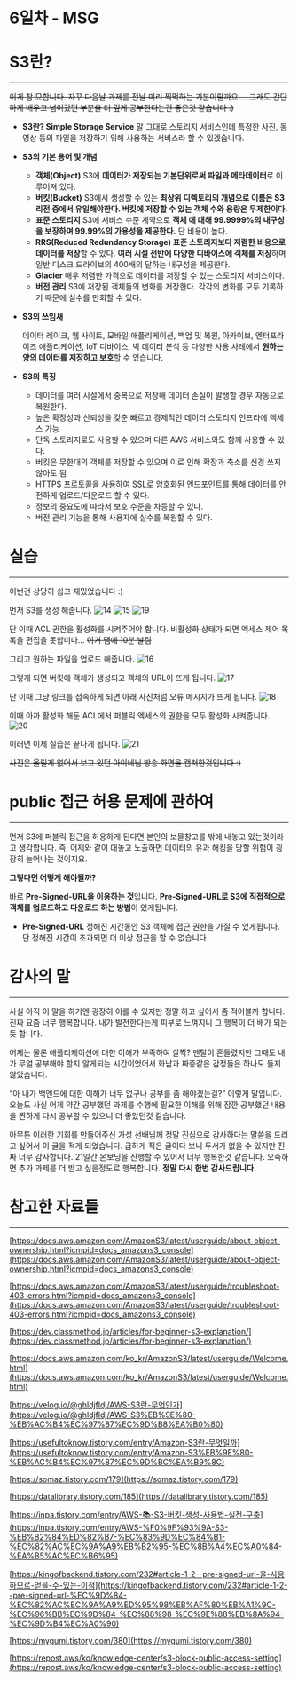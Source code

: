 # 6일차 - MSG

# S3란?

---

~~이게 참 묘합니다. 자꾸 다음날 과제를 전날 미리 찍먹하는 기분이랄까요….
그래도 간단하게 배우고 넘어갔던 부분을 더 깊게 공부한다는건 좋은것 같습니다 :)~~

- **S3란?
Simple Storage Service**
말 그대로 스토리지 서비스인데 특정한 사진, 동영상 등의 파일을 저장하기 위해 사용하는
서비스라 할 수 있겠습니다.
- **S3의 기본 용어 및 개념**
    - **객체(Object)**
    S3에 **데이터가 저장되는 기본단위로써 파일과 메타데이터**로 이루어져 있다.
    - **버킷(Bucket)**
    S3에서 생성할 수 있는 **최상위 디렉토리의 개념으로 이름은 S3 리전 중에서 유일해야한다.
    버킷에 저장할 수 있는 객체 수와 용량은 무제한이다.**
    - **표준 스토리지**
    S3에 서비스 수준 계약으로 **객체 에 대해 99.9999%의 내구성을 보장하며 99.99%의 가용성을 제공한다.** 단 비용이 높다.
    - **RRS(Reduced Redundancy Storage)
    표준 스토리지보다 저렴한 비용으로 데이터를 저장**할 수 있다.
    **여러 시설 전반에 다양한 디바이스에 객체를 저장**하며 일반 디스크 드라이브의 400배의 달하는 내구성을 제공한다.
    - **Glacier**
    매우 저렴한 가격으로 데이터를 저장할 수 있는 스토리지 서비스이다.
    - **버전 관리**
    S3에 저장된 객체들의 변화를 저장한다.
    각각의 변화를 모두 기록하기 때문에 실수를 만회할 수 있다.
- **S3의 쓰임새**
    
    데이터 레이크, 웹 사이트, 모바일 애플리케이션, 백업 및 복원, 아카이브, 엔터프라이즈 애플리케이션, IoT 디바이스, 빅 데이터 분석 등 다양한 사용 사례에서 **원하는 양의 데이터를 저장하고 보호**할 수 있습니다.
    
- **S3의 특징**
    - 데이터를 여러 시설에서 중복으로 저장해 데이터 손실이 발생할 경우 자동으로 복원한다.
    - 높은 확장성과 신뢰성을 갖춘 빠르고 경제적인 데이터 스토리지 인프라에 액세스 가능
    - 단독 스토리지로도 사용할 수 있으며 다른 AWS 서비스와도 함께 사용할 수 있다.
    - 버킷은 무한대의 객체를 저장할 수 있으며 이로 인해 확장과 축소를 신경 쓰지 않아도 됨
    - HTTPS 프로토콜을 사용하여 SSL로 암호화된 엔드포인트를 통해 데이터를 안전하게
    업로드/다운로드 할 수 있다.
    - 정보의 중요도에 따라서 보호 수준을 차등할 수 있다.
    - 버전 관리 기능을 통해 사용자에 실수를 복원할 수 있다.

# 실습

---

이번건 상당히 쉽고 재밌었습니다 :)

먼저 S3를 생성 해줍니다.
![14](https://github.com/GSM-MSG/DevOps-Onboarding/assets/130664740/23fcc51d-4c69-49bd-a0ec-1dd925d2859a)
![15](https://github.com/GSM-MSG/DevOps-Onboarding/assets/130664740/83b4f7c3-5459-47b3-a577-2e171ee2dc29)
![19](https://github.com/GSM-MSG/DevOps-Onboarding/assets/130664740/0dc6fc93-b39a-4b8d-b234-de92ac476c70)

단 이때 ACL 권한을 활성화를 시켜주어야 합니다.
비활성화 상태가 되면 엑세스 제어 목록을 편집을 못합미다…
~~이거 땜에 10분 날림~~


그리고 원하는 파일을 업로드 해줍니다.
![16](https://github.com/GSM-MSG/DevOps-Onboarding/assets/130664740/65d0f340-b608-4f90-9718-e67d5a19f1ef)

그렇게 되면 버킷에 객체가 생성되고 객체의 URL이 뜨게 됩니다.
![17](https://github.com/GSM-MSG/DevOps-Onboarding/assets/130664740/8357f435-fdd6-4743-91de-431d5b7de9d1)

단 이때 그냥 링크를 접속하게 되면 아래 사진처럼 오류 메시지가 뜨게 됩니다.
![18](https://github.com/GSM-MSG/DevOps-Onboarding/assets/130664740/81053074-567c-42f2-bc42-d021a2d571a9)

이때 아까 활성화 해둔 ACL에서 퍼블릭 엑세스의 권한을 모두 활성화 시켜줍니다.
![20](https://github.com/GSM-MSG/DevOps-Onboarding/assets/130664740/99991afa-8475-4414-9dc6-dda3637ff9b9)

이러면 이제 실습은 끝나게 됩니다.
![21](https://github.com/GSM-MSG/DevOps-Onboarding/assets/130664740/ce0c9408-791c-4648-a823-0b9ed69c302f)


~~사진은 올릴게 없어서 보고 있던 아이네님 방송 화면을 캡쳐한것입니다 :)~~

# public 접근 허용 문제에 관하여

---

먼저 S3에 퍼블릭 접근을 허용하게 된다면 본인의 보물창고를 밖에 내놓고 있는것이라고
생각합니다. 즉, 어제와 같이 대놓고 노출하면 데이터의 유과 해킹을 당할 위험이 굉장히 늘어나는 것이지요.

**그렇다면 어떻게 해야될까?**

바로 **Pre-Signed-URL을 이용하는 것**입니다.
**Pre-Signed-URL로 S3에 직접적으로 객체를 업로드하고 다운로드 하는 방법**이 있게됩니다.

- **Pre-Signed-URL**
정해진 시간동안 S3 객체에 접근 권한을 가질 수 있게됩니다.
단 정해진 시간이 초과되면 더 이상 접근을 할 수 없습니다.

# 감사의 말

---

사실 아직 이 말을 하기엔 굉장히 이를 수 있지만 정말 하고 싶어서 좀 적어볼까 합니다.
진짜 요즘 너무 행복합니다. 내가 발전한다는게 피부로 느껴지니 그 행복이 더 배가 되는듯 합니다.

어제는 물론 애플리케이션에 대한 이해가 부족하여 살짝? 멘탈이 흔들렸지만 그때도 내가 무얼
공부해야 할지 알게되는 시간이었어서 화남과 짜증같은 감정들은 하나도 들지 않았습니다.

“아 내가 백엔드에 대한 이해가 너무 없구나 공부를 좀 해야겠는걸?”
이렇게 말입니다. 오늘도 사실 어제 약간 공부했던 과제를 수행에 필요한 이해를 위해
잠깐 공부했던 내용을 찐하게 다시 공부할 수 있으니 더 좋았던것 같습니다.

아무튼 이러한 기회를 만들어주신 가성 선배님께 정말 진심으로 감사하다는 말씀을
드리고 싶어서 이 글을 적게 되었습니다. 급하게 적은 글이다 보니 두서가 없을 수 있지만
진짜 너무 감사합니다. 21일간 온보딩을 진행할 수 있어서 너무 행복한것 같습니다.
오죽하면 추가 과제를 더 받고 싶을정도로 행복합니다. **정말 다시 한번 감사드립니다.**

# 참고한 자료들

---

[https://docs.aws.amazon.com/AmazonS3/latest/userguide/about-object-ownership.html?icmpid=docs_amazons3_console](https://docs.aws.amazon.com/AmazonS3/latest/userguide/about-object-ownership.html?icmpid=docs_amazons3_console)

[https://docs.aws.amazon.com/AmazonS3/latest/userguide/troubleshoot-403-errors.html?icmpid=docs_amazons3_console](https://docs.aws.amazon.com/AmazonS3/latest/userguide/troubleshoot-403-errors.html?icmpid=docs_amazons3_console)

[https://dev.classmethod.jp/articles/for-beginner-s3-explanation/](https://dev.classmethod.jp/articles/for-beginner-s3-explanation/)

[https://docs.aws.amazon.com/ko_kr/AmazonS3/latest/userguide/Welcome.html](https://docs.aws.amazon.com/ko_kr/AmazonS3/latest/userguide/Welcome.html)

[https://velog.io/@ghldjfldj/AWS-S3란-무엇인가](https://velog.io/@ghldjfldj/AWS-S3%EB%9E%80-%EB%AC%B4%EC%97%87%EC%9D%B8%EA%B0%80)

[https://usefultoknow.tistory.com/entry/Amazon-S3란-무엇일까](https://usefultoknow.tistory.com/entry/Amazon-S3%EB%9E%80-%EB%AC%B4%EC%97%87%EC%9D%BC%EA%B9%8C)

[https://somaz.tistory.com/179](https://somaz.tistory.com/179)

[https://datalibrary.tistory.com/185](https://datalibrary.tistory.com/185)

[https://inpa.tistory.com/entry/AWS-📚-S3-버킷-생성-사용법-실전-구축](https://inpa.tistory.com/entry/AWS-%F0%9F%93%9A-S3-%EB%B2%84%ED%82%B7-%EC%83%9D%EC%84%B1-%EC%82%AC%EC%9A%A9%EB%B2%95-%EC%8B%A4%EC%A0%84-%EA%B5%AC%EC%B6%95)

[https://kingofbackend.tistory.com/232#article-1-2--pre-signed-url-을-사용하므로-얻을-수-있는-이점](https://kingofbackend.tistory.com/232#article-1-2--pre-signed-url-%EC%9D%84-%EC%82%AC%EC%9A%A9%ED%95%98%EB%AF%80%EB%A1%9C-%EC%96%BB%EC%9D%84-%EC%88%98-%EC%9E%88%EB%8A%94-%EC%9D%B4%EC%A0%90)

[https://mygumi.tistory.com/380](https://mygumi.tistory.com/380)

[https://repost.aws/ko/knowledge-center/s3-block-public-access-setting](https://repost.aws/ko/knowledge-center/s3-block-public-access-setting)
